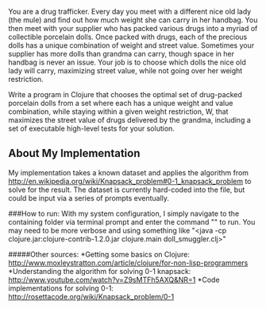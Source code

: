 You are a drug trafficker. Every day you meet with a different nice old lady (the mule) and find out how much weight she can carry in her handbag. You then meet with your supplier who has packed various drugs into a myriad of collectible porcelain dolls. Once packed with drugs, each of the precious dolls has a unique combination of weight and street value. Sometimes your supplier has more dolls than grandma can carry, though space in her handbag is never an issue. Your job is to choose which dolls the nice old lady will carry, maximizing street value, while not going over her weight restriction.

Write a program in Clojure that chooses the optimal set of drug-packed porcelain dolls from a set where each has a unique weight and value combination, while staying within a given weight restriction, W, that maximizes the street value of drugs delivered by the grandma, including a set of executable high-level tests for your solution.

## About My Implementation 
My implementation takes a known dataset and applies the algorithm from http://en.wikipedia.org/wiki/Knapsack_problem#0-1_knapsack_problem to solve for the result. The dataset is currently hard-coded into the file, but could be input via a series of prompts eventually.

###How to run:
With my system configuration, I simply navigate to the containing folder via terminal prompt and enter the command "<clj doll_smuggler.clj>" to run. You may need to be more verbose and using something like "<java -cp clojure.jar:clojure-contrib-1.2.0.jar clojure.main doll_smuggler.clj>"

#####Other sources:
*Getting some basics on Clojure: http://www.moxleystratton.com/article/clojure/for-non-lisp-programmers
*Understanding the algorithm for solving 0-1 knapsack: http://www.youtube.com/watch?v=Z9sMTFh5AXQ&NR=1
*Code implementations for solving 0-1: http://rosettacode.org/wiki/Knapsack_problem/0-1
